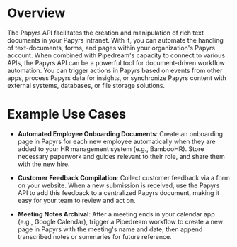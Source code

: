 # Overview

The Papyrs API facilitates the creation and manipulation of rich text documents in your Papyrs intranet. With it, you can automate the handling of text-documents, forms, and pages within your organization's Papyrs account. When combined with Pipedream's capacity to connect to various APIs, the Papyrs API can be a powerful tool for document-driven workflow automation. You can trigger actions in Papyrs based on events from other apps, process Papyrs data for insights, or synchronize Papyrs content with external systems, databases, or file storage solutions.

# Example Use Cases

- **Automated Employee Onboarding Documents**: Create an onboarding page in Papyrs for each new employee automatically when they are added to your HR management system (e.g., BambooHR). Store necessary paperwork and guides relevant to their role, and share them with the new hire.

- **Customer Feedback Compilation**: Collect customer feedback via a form on your website. When a new submission is received, use the Papyrs API to add this feedback to a centralized Papyrs document, making it easy for your team to review and act on.

- **Meeting Notes Archival**: After a meeting ends in your calendar app (e.g., Google Calendar), trigger a Pipedream workflow to create a new page in Papyrs with the meeting's name and date, then append transcribed notes or summaries for future reference.
